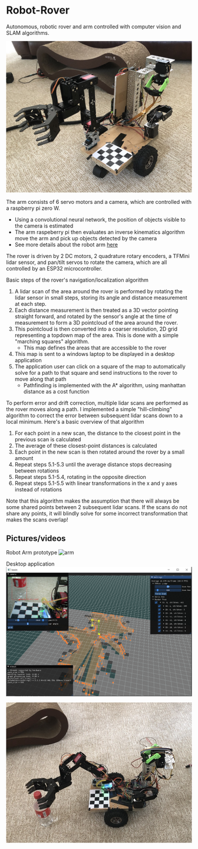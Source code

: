 # Robot-Rover

Autonomous, robotic rover and arm controlled with computer vision and SLAM algorithms.

![rover](pictures/rover.jpg)

The arm consists of 6 servo motors and a camera, which are controlled with a raspberry pi zero W.
- Using a convolutional neural network, the position of objects visible to the camera is estimated
- The arm raspeberry pi then evaluates an inverse kinematics algorithm move the arm and pick up objects detected by the camera  
- See more details about the robot arm [here](https://github.com/abobco/Robot-Arm)

The rover is driven by 2 DC motors, 2 quadrature rotary encoders, a TFMini lidar sensor, and pan/tilt servos to rotate the camera, which are all controlled by an ESP32 microcontroller. 

Basic steps of the rover's navigation/localization algorithm

1. A lidar scan of the area around the rover is performed by rotating the lidar sensor in small steps, storing its angle and distance measurement at each step. 
2. Each distance measurement is then treated as a 3D vector pointing straight forward, and rotated by the sensor's angle at the time of measurement to form a 3D pointcloud of the area around the rover.
3. This pointcloud is then converted into a coarser resolution, 2D grid representing a topdown map of the area. This is done with a simple "marching squares" algorithm. 
    - This map defines the areas that are accessible to the rover
4. This map is sent to a windows laptop to be displayed in a desktop application 
5. The application user can click on a square of the map to automatically solve for a path to that square and send instructions to the rover to move along that path
    - Pathfinding is implemented with the A* algorithm, using manhattan distance as a cost function

To perform error and drift correction, multiple lidar scans are performed as the rover moves along a path. I implemented a simple "hill-climbing" algorithm to correct the error between subsequent lidar scans down to a local minimum. Here's a basic overview of that algorithm

1. For each point in a new scan, the distance to the closest point in the previous scan is calculated
2. The average of these closest-point distances is calculated
3. Each point in the new scan is then rotated around the rover by a small amount 
4.  Repeat steps 5.1-5.3 until the average distance stops decreasing between rotations
5.  Repeat steps 5.1-5.4, rotating in the opposite direction 
6.  Repeat steps 5.1-5.5 with linear transformations in the x and y axes instead of rotations

Note that this algorithm makes the assumption that there will always be some shared points between 2 subsequent lidar scans. If the scans do not share any points, it will blindly solve for some incorrect transformation that makes the scans overlap!

## Pictures/videos

Robot Arm prototype
![arm](pictures/arm.gif)

Desktop application
![app](pictures/app.PNG)

![rover](pictures/app_rover.jpg)


